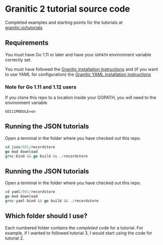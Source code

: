 # Granitic 2 tutorial source code

Completed examples and starting points for the tutorials at [granitic.io/tutorials](http://www.granitic.io/tutorials)

## Requirements

You must have Go 1.11 or later and have your `GOPATH` environment variable correctly set.

You must have followed the [Granitic installation instructions](http://www.granitic.io/getting-started-installing-granitic)
and (if you want to use YAML for configuration) the [Granitic YAML installation instructions](https://github.com/graniticio/granitic-yaml/blob/master/README.md)

### Note for Go 1.11 and 1.12 users

If you clone this repo to a location inside your GOPATH, you will need to the environment variable

`GO111MODULE=on`

## Running the JSON tutorials

Open a terminal in the folder where you have checked out this repo.

```go
cd json/001/recordstore
go mod download
grnc-bind && go build && ./recordstore
```

## Running the JSON tutorials

Open a terminal in the folder where you have checked out this repo.

```go
cd yaml/001/recordstore
go mod download
grnc-yaml-bind && go build && ./recordstore
```

## Which folder should I use?

Each numbered folder contains the _completed_ code for a tutorial. For example, if I wanted to followed tutorial 3, I 
would start using the code for tutorial 2.

